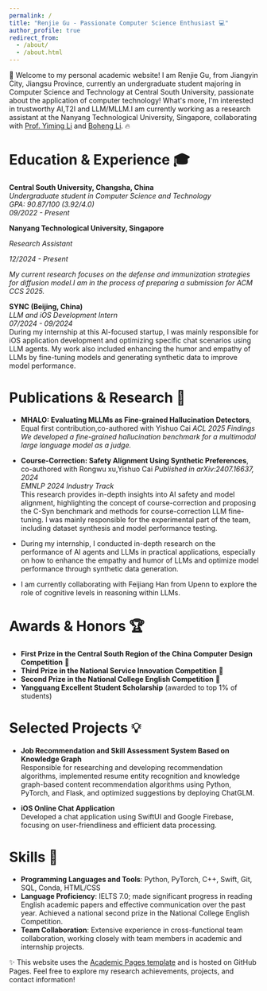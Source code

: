 ```yaml
---
permalink: /
title: "Renjie Gu - Passionate Computer Science Enthusiast 💻"
author_profile: true
redirect_from: 
  - /about/
  - /about.html
---
```


👋 Welcome to my personal academic website! I am Renjie Gu, from Jiangyin City, Jiangsu Province, currently an undergraduate student majoring in Computer Science and Technology at Central South University, passionate about the application of computer technology! What's more, I'm interested in trustworthy AI,T2I and LLM/MLLM.I am currently working as a research assistant at the Nanyang Technological University, Singapore, collaborating with [Prof. Yiming Li](https://liyiming.tech/) and [Boheng Li](https://antigonerandy.github.io/). 🔥

Education & Experience 🎓
======
**Central South University, Changsha, China**  
*Undergraduate student in Computer Science and Technology*  
*GPA: 90.87/100 (3.92/4.0)*  
*09/2022 - Present*

**Nanyang Technological University, Singapore**

*Research Assistant*

*12/2024 - Present*

*My current research focuses on the defense and immunization strategies for diffusion model.I am in the process of preparing a submission for ACM CCS 2025.*


**SYNC (Beijing, China)**  
*LLM and iOS Development Intern*  
*07/2024 - 09/2024*  
During my internship at this AI-focused startup, I was mainly responsible for iOS application development and optimizing specific chat scenarios using LLM agents. My work also included enhancing the humor and empathy of LLMs by fine-tuning models and generating synthetic data to improve model performance.

Publications & Research 🧠
======
- **MHALO: Evaluating MLLMs as Fine-grained Hallucination Detectors**, Equal first contribution,co-authored with Yishuo Cai
  *ACL 2025 Findings* 
  *We developed a fine-grained hallucination benchmark for a multimodal large language model as a judge.*
- **Course-Correction: Safety Alignment Using Synthetic Preferences**, co-authored with Rongwu xu,Yishuo Cai 
  *Published in arXiv:2407.16637, 2024*  
  *EMNLP 2024 Industry Track*  
  This research provides in-depth insights into AI safety and model alignment, highlighting the concept of course-correction and proposing the C-Syn benchmark and methods for course-correction LLM fine-tuning. I was mainly responsible for the experimental part of the team, including dataset synthesis and model performance testing.

- During my internship, I conducted in-depth research on the performance of AI agents and LLMs in practical applications, especially on how to enhance the empathy and humor of LLMs and optimize model performance through synthetic data generation.

- I am currently collaborating with Feijiang Han from Upenn to explore the role of cognitive levels in reasoning within LLMs.

Awards & Honors 🏆
======
- **First Prize in the Central South Region of the China Computer Design Competition** 🥇  
- **Third Prize in the National Service Innovation Competition** 🥉  
- **Second Prize in the National College English Competition** 🥈  
- **Yangguang Excellent Student Scholarship** (awarded to top 1% of students)

Selected Projects 💡
======
- **Job Recommendation and Skill Assessment System Based on Knowledge Graph**  
  Responsible for researching and developing recommendation algorithms, implemented resume entity recognition and knowledge graph-based content recommendation algorithms using Python, PyTorch, and Flask, and optimized suggestions by deploying ChatGLM.

- **iOS Online Chat Application**  
  Developed a chat application using SwiftUI and Google Firebase, focusing on user-friendliness and efficient data processing.

Skills 🔧
======
- **Programming Languages and Tools**: Python, PyTorch, C++, Swift, Git, SQL, Conda, HTML/CSS
- **Language Proficiency**: IELTS 7.0; made significant progress in reading English academic papers and effective communication over the past year. Achieved a national second prize in the National College English Competition.
- **Team Collaboration**: Extensive experience in cross-functional team collaboration, working closely with team members in academic and internship projects.

✨ This website uses the [Academic Pages template](https://github.com/academicpages/academicpages.github.io) and is hosted on GitHub Pages. Feel free to explore my research achievements, projects, and contact information!
